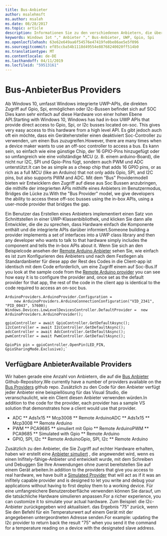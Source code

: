 ```yaml
---
title: Bus-Anbieter
author: msalehmsft
ms.author: msaleh
ms.date: 08/28/2017
ms.topic: article
description: Informationen Sie zu den verschiedenen Anbietern, die über Windows 10 IoT Core zur Verfügung.
keywords: Windows Iot "," Anbieter "," Bus-Anbieter, UWP, Gpio, Spi
ms.openlocfilehash: 63e62e649aa6f54576e47419fe0be86ae5e5f096
ms.sourcegitcommit: ef85ccba54b1118d49554e88768240020ff514b0
ms.translationtype: MT
ms.contentlocale: de-DE
ms.lasthandoff: 04/11/2019
ms.locfileid: "59513161"
---
```

# <a name="bus-providers"></a><span data-ttu-id="e34bb-104">Bus-Anbieter</span><span class="sxs-lookup"><span data-stu-id="e34bb-104">Bus Providers</span></span>

<span data-ttu-id="e34bb-105">Ab Windows 10, umfasst Windows integrierte UWP-APIs, die direkten Zugriff auf Gpio, Spi, ermöglichen oder I2c-Bussen befindet sich auf SOC Dies kann sehr einfach auf diese Hardware von einer hohen Ebene API.</span><span class="sxs-lookup"><span data-stu-id="e34bb-105">Starting with Windows 10, Windows has had in-box UWP APIs that provide direct access to Gpio, Spi, or I2c busses located on-soc. This gives very easy access to this hardware from a high level API.</span></span> <span data-ttu-id="e34bb-106">Es gibt jedoch auch oft ein möchte, dass ein Gerätehersteller einen deaktiviert Soc-Controller zu verwenden, um einen Bus zuzugreifen.</span><span class="sxs-lookup"><span data-stu-id="e34bb-106">However, there are many times when a device maker wants to use an off-soc controller to access a bus.</span></span> <span data-ttu-id="e34bb-107">Es kann sein, so einfach wie eine günstige Chip, der 16 GPIO-Pins hinzugefügt oder so umfangreich wie eine vollständige MCU (z. B. einem arduino-Board), die nicht nur I2C, SPI und Gpio-Pins fügt, sondern auch PWM und ADC unterstützt.</span><span class="sxs-lookup"><span data-stu-id="e34bb-107">It can be as simple as a cheap chip that adds 16 GPIO pins, or as rich as a full MCU (like an Arduino) that not only adds Gpio, SPI, and I2C pins, but also supports PWM and ADC.</span></span> <span data-ttu-id="e34bb-108">Mit dem "Bus" Providermodell bieten wir Entwicklern den Zugriff auf diese aus Soc Bussen anzubringen, die mithilfe der integrierten APIs mithilfe eines Anbieters im Benutzermodus, Bridges die Lücke zu.</span><span class="sxs-lookup"><span data-stu-id="e34bb-108">With the "Bus Provider" model, we give developers the ability to access these off-soc busses using the in-box APIs, using a user-mode provider that bridges the gap.</span></span> 

<span data-ttu-id="e34bb-109">Ein Benutzer das Erstellen eines Anbieters implementiert einen Satz von Schnittstellen in einer UWP-Klassenbibliothek, und klicken Sie dann alle Entwickler, die die zu sprechen, dass Hardware einfach die Komponente enthält und die integrierte APIs darüber informiert.</span><span class="sxs-lookup"><span data-stu-id="e34bb-109">Someone building a provider implements a set of interfaces into a UWP class library and then any developer who wants to talk to that hardware simply includes the component and tells the in-box APIs about it.</span></span> <span data-ttu-id="e34bb-110">Wenn Sie sich an den Beispielcode ansehen der [Remote Arduino Anbieter](https://github.com/ms-iot/BusProviders/tree/develop/Arduino) sehen Sie, wie einfach es ist zum Konfigurieren des Anbieters und nach dem Festlegen als Standardanbieter für diese app der Rest des Codes in die Client-app ist identisch mit dem Code erforderlich, um eine Zugriff einem auf Soc-Bus.</span><span class="sxs-lookup"><span data-stu-id="e34bb-110">If you look at the sample code from the [Remote Arduino provider](https://github.com/ms-iot/BusProviders/tree/develop/Arduino) you can see how easy it is to configure the provider and, once set as the default provider for that app, the rest of the code in the client app is identical to the code required to access an on-soc bus.</span></span>  

```
ArduinoProviders.ArduinoProvider.Configuration = 
    new ArduinoProviders.ArduinoConnectionConfiguration("VID_2341", "PID_0043", 57600);
Windows.Devices.LowLevelDevicesController.DefaultProvider =  new ArduinoProviders.ArduinoProvider();

gpioController = await GpioController.GetDefaultAsync();
i2cController = await I2cController.GetDefaultAsync();
adcController = await AdcController.GetDefaultAsync();
pwmController = await PwmController.GetDefaultAsync();

GpioPin pin = gpioController.OpenPin(LED_PIN, GpioSharingMode.Exclusive);`
```

## <a name="available-providers"></a><span data-ttu-id="e34bb-111">Verfügbare Anbieter</span><span class="sxs-lookup"><span data-stu-id="e34bb-111">Available Providers</span></span>

<span data-ttu-id="e34bb-112">Wir haben gerade eine Anzahl von Anbietern, die auf die [Bus Anbieter](https://github.com/ms-iot/BusProviders) Github-Repository.</span><span class="sxs-lookup"><span data-stu-id="e34bb-112">We currently have a number of providers available on the [Bus Providers](https://github.com/ms-iot/BusProviders) github repo.</span></span> <span data-ttu-id="e34bb-113">Zusätzlich zu den Code für den Anbieter verfügt jeder Anbieter eine beispiellösung für das Visual Studio, die veranschaulicht, wie ein Client diesen Anbieter verwenden würden.</span><span class="sxs-lookup"><span data-stu-id="e34bb-113">In addition to the code for the provider, each provider has a sample VS solution that demonstrates how a client would use that provider.</span></span> 

* <span data-ttu-id="e34bb-114">ADC \*\* Ads1x15 \*\* Mcp3008 \*\* Remote Arduino</span><span class="sxs-lookup"><span data-stu-id="e34bb-114">ADC \*\* Ads1x15 \*\* Mcp3008 \*\* Remote Arduino</span></span>
* <span data-ttu-id="e34bb-115">PWM \*\* PCA9685 \*\* simuliert mit Gpio \*\* Remote Arduino</span><span class="sxs-lookup"><span data-stu-id="e34bb-115">PWM \*\* PCA9685 \*\* Simulated with Gpio \*\* Remote Arduino</span></span>
* <span data-ttu-id="e34bb-116">GPIO, SPI, I2c \*\* Remote Arduino</span><span class="sxs-lookup"><span data-stu-id="e34bb-116">Gpio, SPI, I2c \*\* Remote Arduino</span></span>

<span data-ttu-id="e34bb-117">Zusätzlich zu den Anbieter, die Sie Zugriff auf echter Hardware erhalten, haben wir erstellt eine [Anbieter simuliert](https://github.com/ms-iot/BusProviders/tree/develop/SimulatedProvider) , die angewendet wird, wenn es einen Inifitely-fähige-Anbieter und entwickelt wurde, mit dem Schreiben und Debuggen Sie Ihre Anwendungen ohne zuerst bereitstellen Sie auf einem Gerät arbeiten.</span><span class="sxs-lookup"><span data-stu-id="e34bb-117">In addition to the providers that give you access to real hardware, we have built a [Simulated Provider](https://github.com/ms-iot/BusProviders/tree/develop/SimulatedProvider) that will act as if it was an inifitely capable provider and is designed to let you write and debug your applications without having to first deploy them to a working device.</span></span> <span data-ttu-id="e34bb-118">Für eine umfangreichere Benutzeroberfläche verwenden können Sie darauf, um die tatsächliche Hardware simulieren anpassen.</span><span class="sxs-lookup"><span data-stu-id="e34bb-118">For a richer experience, you can customize it to simulate your actual hardware.</span></span> <span data-ttu-id="e34bb-119">Zum Beispiel: die I2c-Anbieter zurückgegeben wird aktualisiert. das Ergebnis "75" zurück, wenn Sie den Befehl für ein Temperaturwert auf einem Gerät mit der angegebenen untergeordneten Adresse senden.</span><span class="sxs-lookup"><span data-stu-id="e34bb-119">For example: updating the I2c provider to return back the result "75" when you send it the command for a temperature reading on a device with the designated slave address.</span></span> 
